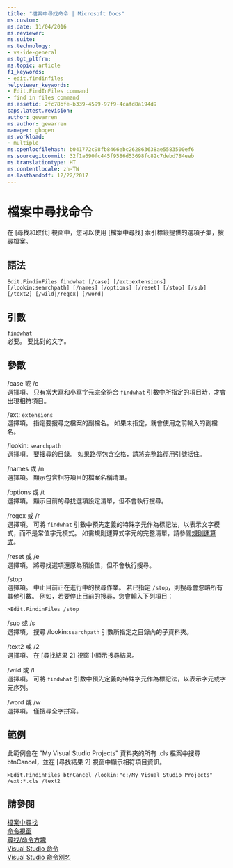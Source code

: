 ```yaml
---
title: "檔案中尋找命令 | Microsoft Docs"
ms.custom: 
ms.date: 11/04/2016
ms.reviewer: 
ms.suite: 
ms.technology:
- vs-ide-general
ms.tgt_pltfrm: 
ms.topic: article
f1_keywords:
- edit.findinfiles
helpviewer_keywords:
- Edit.FindInFiles command
- find in files command
ms.assetid: 2fc78bfe-b339-4599-97f9-4cafd8a194d9
caps.latest.revision: 
author: gewarren
ms.author: gewarren
manager: ghogen
ms.workload:
- multiple
ms.openlocfilehash: b041772c98fb8466ebc262863638ae5583500ef6
ms.sourcegitcommit: 32f1a690fc445f9586d53698fc82c7debd784eeb
ms.translationtype: HT
ms.contentlocale: zh-TW
ms.lasthandoff: 12/22/2017
---
```

# <a name="find-in-files-command"></a>檔案中尋找命令
在 [尋找和取代] 視窗中，您可以使用 [檔案中尋找] 索引標籤提供的選項子集，搜尋檔案。  
  
## <a name="syntax"></a>語法  
  
```  
Edit.FindinFiles findwhat [/case] [/ext:extensions]  
[/lookin:searchpath] [/names] [/options] [/reset] [/stop] [/sub]  
[/text2] [/wild|/regex] [/word]  
```  
  
## <a name="arguments"></a>引數  
 `findwhat`  
 必要。 要比對的文字。  
  
## <a name="switches"></a>參數  
 /case 或 /c  
 選擇項。 只有當大寫和小寫字元完全符合 `findwhat` 引數中所指定的項目時，才會出現相符項目。  
  
 /ext: `extensions`  
 選擇項。 指定要搜尋之檔案的副檔名。 如果未指定，就會使用之前輸入的副檔名。  
  
 /lookin: `searchpath`  
 選擇項。 要搜尋的目錄。 如果路徑包含空格，請將完整路徑用引號括住。  
  
 /names 或 /n  
 選擇項。 顯示包含相符項目的檔案名稱清單。  
  
 /options 或 /t  
 選擇項。 顯示目前的尋找選項設定清單，但不會執行搜尋。  
  
 /regex 或 /r  
 選擇項。 可將 `findwhat` 引數中預先定義的特殊字元作為標記法，以表示文字模式，而不是常值字元模式。 如需規則運算式字元的完整清單，請參閱[規則運算式](../../ide/using-regular-expressions-in-visual-studio.md)。  
  
 /reset 或 /e  
 選擇項。 將尋找選項還原為預設值，但不會執行搜尋。  
  
 /stop  
 選擇項。 中止目前正在進行中的搜尋作業。 若已指定 `/stop`，則搜尋會忽略所有其他引數。 例如，若要停止目前的搜尋，您會輸入下列項目︰  
  
```  
>Edit.FindinFiles /stop  
```  
  
 /sub 或 /s  
 選擇項。 搜尋 /lookin:`searchpath` 引數所指定之目錄內的子資料夾。  
  
 /text2 或 /2  
 選擇項。 在 [尋找結果 2] 視窗中顯示搜尋結果。  
  
 /wild 或 /l  
 選擇項。 可將 `findwhat` 引數中預先定義的特殊字元作為標記法，以表示字元或字元序列。  
  
 /word 或 /w  
 選擇項。 僅搜尋全字拼寫。  
  
## <a name="example"></a>範例  
 此範例會在 "My Visual Studio Projects" 資料夾的所有 .cls 檔案中搜尋 btnCancel，並在 [尋找結果 2] 視窗中顯示相符項目資訊。  
  
```  
>Edit.FindinFiles btnCancel /lookin:"c:/My Visual Studio Projects" /ext:*.cls /text2  
```  
  
## <a name="see-also"></a>請參閱  
 [檔案中尋找](../../ide/find-in-files.md)   
 [命令視窗](../../ide/reference/command-window.md)   
 [尋找/命令方塊](../../ide/find-command-box.md)   
 [Visual Studio 命令](../../ide/reference/visual-studio-commands.md)   
 [Visual Studio 命令別名](../../ide/reference/visual-studio-command-aliases.md)
